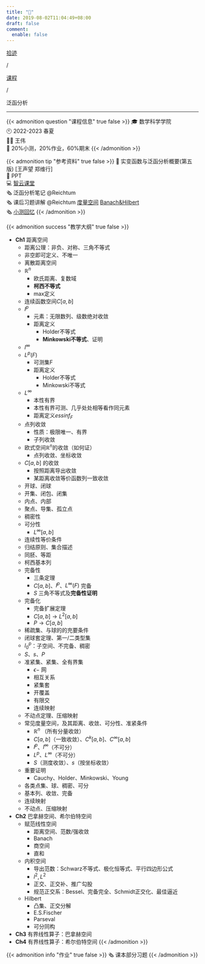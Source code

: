 ```yaml
---
title: "🏫"
date: 2019-08-02T11:04:49+08:00
draft: false
comment:
  enable: false
---
```


<div class="nav-tab">
  <a href="../../../cages"><p class="not">拾迹</p></a><p class="not">/</p>
  <a href="../"><p class="not">课程</p></a>
  <p class="now">/</p><p class="now">泛函分析</p>
</div>

---

{{< admonition question "课程信息" true false >}}
🎓 数学科学学院<br>
🕙 2022-2023 春夏<br>
🧑‍🏫 王伟<br>
📝 20%小测，20%作业，60%期末
{{< /admonition >}}

{{< admonition tip "参考资料" true false >}}
📓 实变函数与泛函分析概要(第五版) [王声望 郑维行]<br>
📑 PPT<br>
💻 [智云课堂](https://classroom.zju.edu.cn/coursedetail?course_id=48021&tenant_code=112)<br>
🗞️ 泛函分析笔记 @Reichtum<br>
🗞️ 课后习题讲解 @Reichtum [度量空间](https://zhuanlan.zhihu.com/p/486354129) [Banach&Hilbert](https://zhuanlan.zhihu.com/p/524355026)<br>
🗞️ [小测回忆](https://www.cc98.org/topic/5321722)
{{< /admonition >}}

{{< admonition success "教学大纲" true false >}}
- **Ch1** 距离空间
    - 距离公理：非负、对称、三角不等式
    - 非空即可定义、不唯一
    - 离散距离空间
    - $\mathbb{R}^n$
        - 欧氏距离、复数域
        - **柯西不等式**
        - max定义
    - 连续函数空间$C[a,b]$
    - $l^p$
        - 元素：无限数列、级数绝对收敛
        - 距离定义
            - Holder不等式
            - **Minkowski不等式**、证明
    - $l^\infty$
    - $L^p(F)$
        - 可测集F
        - 距离定义
            - Holder不等式
            - Minkowski不等式
    - $L^\infty$
        - 本性有界
        - 本性有界可测、几乎处处相等看作同元素
        - 距离定义$essinf_F$
    - 点列收敛
        - 性质：极限唯一、有界
        - 子列收敛
    - 欧式空间$\mathbb{R}^n$的收敛（如何证）
        - 点列收敛、坐标收敛
    - $C[a,b]$ 的收敛
        - 按照距离导出收敛
        - 某距离收敛等价函数列一致收敛
    - 开球、闭球
    - 开集、闭包、闭集
    - 内点、内部
    - 聚点、导集、孤立点
    - 稠密性
    - 可分性
        - $L^\infty[a,b]$
    - 连续性等价条件
    - 归结原则、集合描述
    - 同胚、等距
    - 柯西基本列
    - 完备性
        - 三条定理
        - $C[a,b]$、$l^p$、$L^\infty(F)$ 完备
        - $S$ 三角不等式及**完备性证明**
    - 完备化
        - 完备扩展定理
        - $C[a,b]\rightarrow L^2[a,b]$
        - $P\rightarrow C[a,b]$
    - 稀疏集、与球的的充要条件
    - 闭球套定理、第一/二类型集
    - $l_0^p$：子空间、不完备、稠密
    - $S$、$s$、$P$
    - 准紧集、紧集、全有界集
        - $\epsilon-$ 网
        - 相互关系
        - 紧集套
        - 开覆盖
        - 有限交
        - 连续映射
    - 不动点定理、压缩映射
    - 常见度量空间，及其距离、收敛、可分性、准紧条件
        - $\mathbb{R}^n$ （所有分量收敛）
        - $C[a,b]$（一致收敛）、$C^k[a,b]$、$C^\infty [a,b]$
        - $l^p$、$l^\infty$（不可分）
        - $L^p$、$L^\infty$（不可分）
        - $S$（测度收敛）、$s$（按坐标收敛）
    - 重要证明
        - Cauchy、Holder、Minkowski、Young
    - 各类点集、球、稠密、可分
    - 基本列、收敛、完备
    - 连续映射
    - 不动点、压缩映射
- **Ch2** 巴拿赫空间、希尔伯特空间
    - 赋范线性空间
        - 距离空间、范数/强收敛
        - Banach
        - 商空间
        - 直和
    - 内积空间
        - 导出范数：Schwarz不等式、极化恒等式、平行四边形公式
        - $l^2,L^2$
        - 正交、正交补、推广勾股
        - 规范正交系：Bessel、完备完全、Schmidt正交化、最佳逼近
    - Hilbert
        - 凸集、正交分解
        - E.S.Fischer
        - Parseval
        - 可分同构
- **Ch3** 有界线性算子：巴拿赫空间
- **Ch4** 有界线性算子：希尔伯特空间
{{< /admonition >}}

{{< admonition info "作业" true false >}}
🗞️ 课本部分习题
{{< /admonition >}}

<!--
{{< admonition failure "笔记" true false >}}
{{< /admonition >}}

{{< admonition note "经验" true false >}}
{{< /admonition >}}
-->

